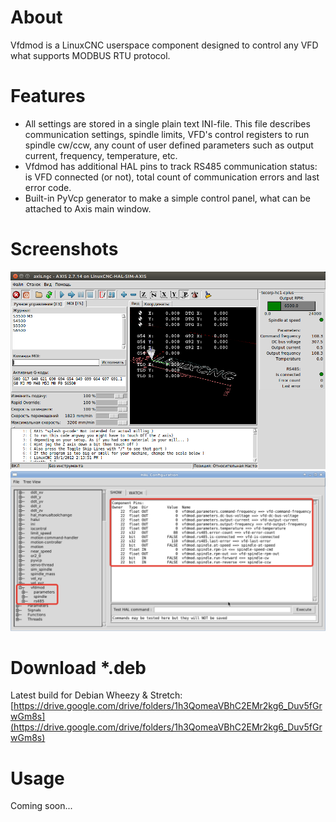 # About
Vfdmod is a LinuxCNC userspace component designed to control any VFD what supports MODBUS RTU protocol.

# Features
- All settings are stored in a single plain text INI-file. This file describes communication settings, spindle limits, VFD's control registers to run spindle cw/ccw, any count of user defined parameters such as output current, frequency, temperature, etc.
- Vfdmod has additional HAL pins to track RS485 communication status: is VFD connected (or not), total count of communication errors and last error code.
- Built-in PyVcp generator to make a simple control panel, what can be attached to Axis main window.

# Screenshots

![](https://raw.githubusercontent.com/aekhv/vfdmod/master/images/hc1-cplus-axis.png) ![](https://raw.githubusercontent.com/aekhv/vfdmod/master/images/hc1-cplus-hal.png)

# Download \*.deb
Latest build for Debian Wheezy & Stretch: [https://drive.google.com/drive/folders/1h3QomeaVBhC2EMr2kg6_Duv5fGrwGm8s](https://drive.google.com/drive/folders/1h3QomeaVBhC2EMr2kg6_Duv5fGrwGm8s)

# Usage
Coming soon...

